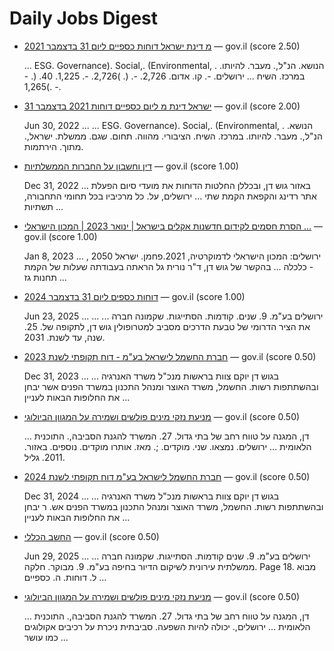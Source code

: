 # Daily Jobs Digest

* [מ דינת ישראל דוחות כספיים ליום 31 בדצמבר 2021](https://www.gov.il/BlobFolder/dynamiccollectorresultitem/financial-reports-2021/he/financial-reports_financial-reports-2021-AccessibleFile.pdf) — gov.il (score 2.50)
  
  ... ESG. Governance). Social,. (Environmental, . הנושא. הנ"ל,. מעבר. להיותו. במרכז. השיח ... ירושלים. -. קו. אדום. 2,726. -. (. )2,726. -. 1,225. 40. (. - )1,265. -.

* [ישראל דינת מ ליום כספיים דוחות 2021 בדצמבר 31](https://www.gov.il/BlobFolder/news/press_30062022_b/he/PressReleases_files_financial-reports-2021-UnAccessibleFile.pdf) — gov.il (score 2.00)
  
  Jun 30, 2022 ... ... ESG. Governance). Social,. (Environmental, . הנושא. הנ"ל,. מעבר. להיותו. במרכז. השיח. הציבורי. מהווה. תחום. שגם. ממשלת. ישראל,. מתוך. הירתמות.

* [דין וחשבון על החברות הממשלתיות](https://www.gov.il/BlobFolder/dynamiccollectorresultitem/gca_companies_report_2021/he/gca_reports_gca_companies_report_2021-unaccessible-version.pdf) — gov.il (score 1.00)
  
  Dec 31, 2022 ... באזור גוש דן, ובכללן החלטות הדוחות את מועדי סיום הפעלת אתר רדינג והקפאת הקמת שתי ... ירושלים, על. כל מרכיביו בכל תחומי התחבורה, תשתיות ...

* [הסרת חסמים לקידום חדשנות אקלים בישראל | ינואר 2023 | המכון הישראלי ...](https://fs.knesset.gov.il/25/Committees/25_cs_bg_4670333.pdf) — gov.il (score 1.00)
  
  Jan 8, 2023 ... , ירושלים: המכון הישראלי לדמוקרטיה, 2021.פחמן. ישראל 2050 - כלכלה ... בהקשר של גוש דן, ד"ר נורית גל הראתה בעבודתה שעלות של הקמת תחנות גז ...

* [דוחות כספים ליום 31 בדצמבר 2024](https://www.gov.il/BlobFolder/reports/financial-reports-2024-main/he/financial-reports_financial-reports-2024-AccessibleFile.pdf) — gov.il (score 1.00)
  
  Jun 23, 2025 ... ... ירושלים בע"מ. 9. שנים. קודמות. הסתייגות. שקמונה חברה ... את הציר הדרומי של טבעת הדרכים מסביב למטרופולין גוש דן, לתקופה של. 25. שנה, עד לשנת. 2031.

* [חברת החשמל לישראל בע"מ - דוח תקופתי לשנת 2023](https://www.gov.il/BlobFolder/dynamiccollectorresultitem/israelelectric_financial_report_2023_year/he/companies-reports_israelelectric_financial_report_2023_year.pdf) — gov.il (score 0.50)
  
  Dec 31, 2023 ... ... בגוש דן יוקם צוות בראשות מנכ"ל משרד האנרגיה ובהשתתפות רשות. החשמל, משרד האוצר ומנהל התכנון במשרד הפנים אשר יבחן את החלופות הבאות לעניין ...

* [מניעת נזקי מינים פולשים ושמירה על המגוון הביולוגי](https://library.mevaker.gov.il/sites/DigitalLibrary/Documents/2022/2022.5/2022.5-211-Migvan-Biology.pdf) — gov.il (score 0.50)
  
  ... דן, המגנה על טווח רחב של בתי גדול. 27. המשרד להגנת הסביבה,. התוכנית הלאומית ... ירושלים. נמצאו. שני. מוקדים. ;. מאז. אותרו מוקדים. נוספים. באזור. 2011. גליל.

* [חברת החשמל לישראל בע"מ דוח תקופתי לשנת 2024](https://www.gov.il/BlobFolder/dynamiccollectorresultitem/israelelectric_financial_report_2024_year/he/companies_data_and_reports_israelelectric_financial_report_2024_year.pdf) — gov.il (score 0.50)
  
  Dec 31, 2024 ... ... בגוש דן יוקם צוות בראשות מנכ"ל משרד האנרגיה ובהשתתפות רשות. החשמל, משרד האוצר ומנהל התכנון במשרד הפנים אש. ר יבחן את החלופות הבאות לעניין ...

* [החשב הכללי](https://www.gov.il/BlobFolder/reports/financial-reports-2024-main/he/financial-reports_financial-reports-2024-UnAccessibleFile.pdf) — gov.il (score 0.50)
  
  Jun 29, 2025 ... ... ירושלים בע"מ. 9. שנים קודמות. הסתייגות. שקמונה חברה ממשלתית עירונית לשיקום הדיור בחיפה בע"מ. 9. מבוקר. חלקה. Page 18. מבוא ל. דוחות. ה. כספיים ...

* [מניעת נזקי מינים פולשים ושמירה על המגוון הביולוגי](https://fs.knesset.gov.il/24/Committees/24_cs_bg_625911.pdf) — gov.il (score 0.50)
  
  ... דן, המגנה על טווח רחב של בתי גדול. 27. המשרד להגנת הסביבה,. התוכנית הלאומית ... ירושלים,. יכולה להיות השפעה. סביבתית ניכרת על רכיבים אקולוגים כמו עושר ...

